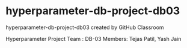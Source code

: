 # hyperparameter-db-project-db03
hyperparameter-db-project-db03 created by GitHub Classroom

Hyperparameter Project
Team : DB-03
Members: Tejas Patil, Yash Jain
